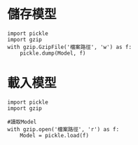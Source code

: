 # 儲存模型

    import pickle
    import gzip
    with gzip.GzipFile('檔案路徑', 'w') as f:
        pickle.dump(Model, f)
      
# 載入模型
      
    import pickle
    import gzip

    #讀取Model
    with gzip.open('檔案路徑', 'r') as f:
        Model = pickle.load(f)

      

